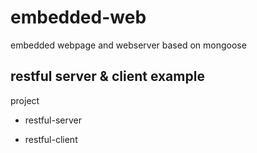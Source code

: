 # embedded-web

embedded webpage and webserver based on mongoose

## restful server & client example

project

* restful-server
  
* restful-client
    
